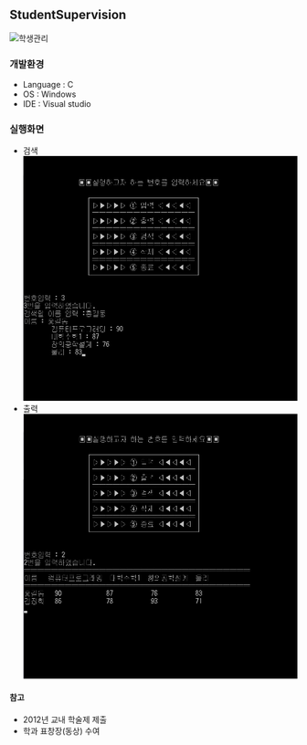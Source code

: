 ## StudentSupervision
![학생관리](./DOCS/image/realet.PNG)

### 개발환경
* Language : C
* OS : Windows
* IDE : Visual studio

### 실행화면
* 검색
![검색](./DOCS/image/search.jpg)
* 출력
![출력](./DOCS/image/output.jpg)

#### 참고
* 2012년 교내 학술제 제출
* 학과 표창장(동상) 수여
